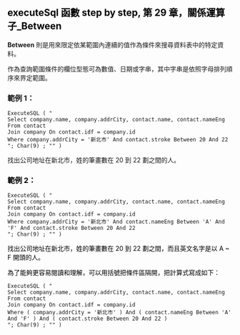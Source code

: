 <h2><span style="color: rgb(0, 0, 0);">executeSql 函數 step by step, 第 29 章，關係運算子_Between</span></h2><p style="text-align: start;"><strong>Between</strong> 則是用來限定依某範圍內連續的值作為條件來搜尋資料表中的特定資料。</p><p style="text-align: start;">作為查詢範圍條件的欄位型態可為數值、日期或字串，其中字串是依照字母排列順序來界定範圍。</p><h3 style="text-align: start;">範例 1：</h3><pre><code >ExecuteSQL ( "
Select company.name, company.addrCity, contact.name, contact.nameEng 
From contact 
Join company On contact.idf = company.id 
Where company.addrCity = '新北市' And contact.stroke Between 20 And 22
"; Char(9) ; "" )</code></pre><p>找出公司地址在新北市，姓的筆畫數在 20 到 22 劃之間的人。</p><h3><span style="color: rgb(0, 0, 0);">範例 2：</span></h3><pre><code >ExecuteSQL ( "
Select company.name, company.addrCity, contact.name, contact.nameEng 
From contact 
Join company On contact.idf = company.id 
Where company.addrCity = '新北市' And contact.nameEng Between 'A' And 'F' And contact.stroke Between 20 And 22
"; Char(9) ; "" )</code></pre><p><span style="color: rgb(0, 0, 0);">找出公司地址在新北市，姓的筆畫數在 20 到 22 劃之間，而且英文名字是以 A ~ F 開頭的人。</span></p><p><span style="color: rgb(0, 0, 0);">為了能夠更容易閱讀和理解，可以用括號把條件區隔開，把計算式寫成如下：</span></p><pre><code >ExecuteSQL ( "
Select company.name, company.addrCity, contact.name, contact.nameEng 
From contact 
Join company On contact.idf = company.id 
Where ( company.addrCity = '新北市' ) And ( contact.nameEng Between 'A' And 'F' ) And ( contact.stroke Between 20 And 22 )
"; Char(9) ; "" )</code></pre><p><br></p>